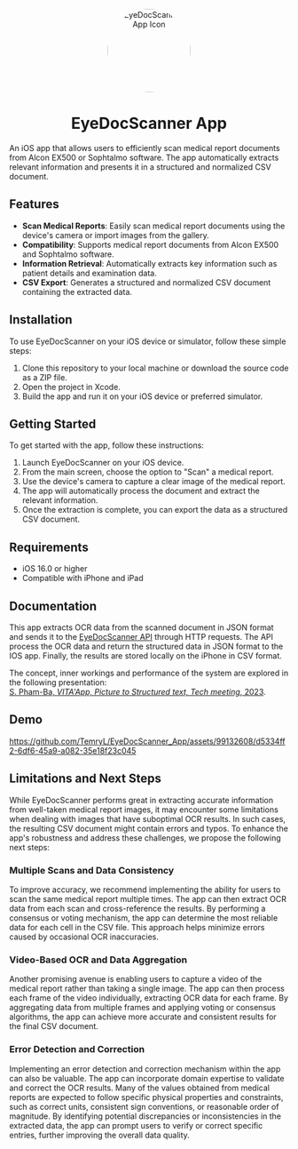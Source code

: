<p align="center">
  <img src="https://github.com/TemryL/EyeDocScanner_App/assets/99132608/9086edf1-802c-4c1b-a352-fb4bd27d1d3a" alt="EyeDocScanner App Icon" width="150" height="150" style="border-radius: 50%;">
</p>

<h1 align="center">EyeDocScanner App</h1>

An iOS app that allows users to efficiently scan medical report documents from Alcon EX500 or Sophtalmo software. The app automatically extracts relevant information and presents it in a structured and normalized CSV document.


## Features

- **Scan Medical Reports**: Easily scan medical report documents using the device's camera or import images from the gallery.
- **Compatibility**: Supports medical report documents from Alcon EX500 and Sophtalmo software.
- **Information Retrieval**: Automatically extracts key information such as patient details and examination data.
- **CSV Export**: Generates a structured and normalized CSV document containing the extracted data.

## Installation

To use EyeDocScanner on your iOS device or simulator, follow these simple steps:

1. Clone this repository to your local machine or download the source code as a ZIP file.
2. Open the project in Xcode.
3. Build the app and run it on your iOS device or preferred simulator.

## Getting Started

To get started with the app, follow these instructions:

1. Launch EyeDocScanner on your iOS device.
2. From the main screen, choose the option to "Scan" a medical report.
3. Use the device's camera to capture a clear image of the medical report.
4. The app will automatically process the document and extract the relevant information.
5. Once the extraction is complete, you can export the data as a structured CSV document.

## Requirements

- iOS 16.0 or higher
- Compatible with iPhone and iPad

## Documentation
This app extracts OCR data from the scanned document in JSON format and sends it to the [EyeDocScanner API](https://github.com/TemryL/EyeDocScanner_API) through HTTP requests. The API process the OCR data and return the structured data in JSON format to the IOS app. Finally, the results are stored locally on the iPhone in CSV format.

The concept, inner workings and performance of the system are explored in the following presentation:  
[S. Pham-Ba, *VITA'App, Picture to Structured text, Tech meeting*, 2023](https://github.com/TemryL/EyeDocScanner_API/files/12208931/2023.03.06.-.VITA.App.Tech.meeting.pdf).

## Demo

https://github.com/TemryL/EyeDocScanner_App/assets/99132608/d5334ff2-6df6-45a9-a082-35e18f23c045

## Limitations and Next Steps

While EyeDocScanner performs great in extracting accurate information from well-taken medical report images, it may encounter some limitations when dealing with images that have suboptimal OCR results. In such cases, the resulting CSV document might contain errors and typos. To enhance the app's robustness and address these challenges, we propose the following next steps:

### Multiple Scans and Data Consistency

To improve accuracy, we recommend implementing the ability for users to scan the same medical report multiple times. The app can then extract OCR data from each scan and cross-reference the results. By performing a consensus or voting mechanism, the app can determine the most reliable data for each cell in the CSV file. This approach helps minimize errors caused by occasional OCR inaccuracies.

### Video-Based OCR and Data Aggregation

Another promising avenue is enabling users to capture a video of the medical report rather than taking a single image. The app can then process each frame of the video individually, extracting OCR data for each frame. By aggregating data from multiple frames and applying voting or consensus algorithms, the app can achieve more accurate and consistent results for the final CSV document.

### Error Detection and Correction

Implementing an error detection and correction mechanism within the app can also be valuable. The app can incorporate domain expertise to validate and correct the OCR results. Many of the values obtained from medical reports are expected to follow specific physical properties and constraints, such as correct units, consistent sign conventions, or reasonable order of magnitude. By identifying potential discrepancies or inconsistencies in the extracted data, the app can prompt users to verify or correct specific entries, further improving the overall data quality. 

